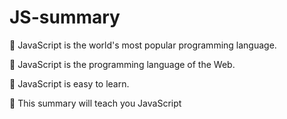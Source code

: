 # JS-summary

:small_orange_diamond: JavaScript is the world's most popular programming language.

:small_orange_diamond: JavaScript is the programming language of the Web.

:small_orange_diamond: JavaScript is easy to learn.

:small_orange_diamond: This summary will teach you JavaScript
